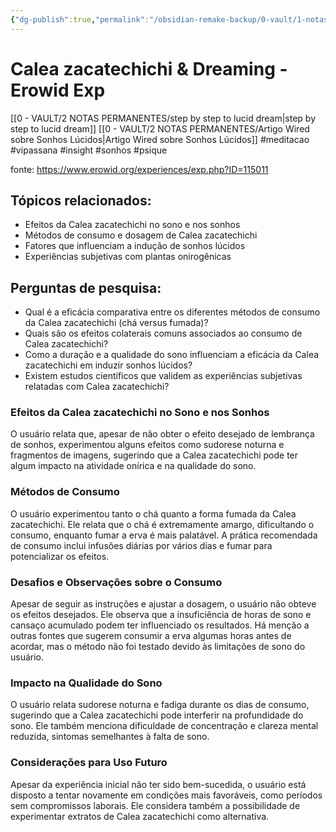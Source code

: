 ```yaml
---
{"dg-publish":true,"permalink":"/obsidian-remake-backup/0-vault/1-notas-literais/biomedicalizacao/calea-zacatechichi-erowid-4/","tags":["meditacao","vipassana","insight","sonhos","psique"],"dgHomeLink":true,"dgShowLocalGraph":true,"dgShowFileTree":true,"dgEnableSearch":true,"noteIcon":""}
---
```


# Calea zacatechichi & Dreaming - Erowid Exp
[[0 - VAULT/2 NOTAS PERMANENTES/step by step to lucid dream\|step by step to lucid dream]]
[[0 - VAULT/2 NOTAS PERMANENTES/Artigo Wired sobre Sonhos Lúcidos\|Artigo Wired sobre Sonhos Lúcidos]]
#meditacao #vipassana #insight #sonhos #psique

fonte: https://www.erowid.org/experiences/exp.php?ID=115011
## Tópicos relacionados:

- Efeitos da Calea zacatechichi no sono e nos sonhos
- Métodos de consumo e dosagem de Calea zacatechichi
- Fatores que influenciam a indução de sonhos lúcidos
- Experiências subjetivas com plantas onirogênicas

## Perguntas de pesquisa:

- Qual é a eficácia comparativa entre os diferentes métodos de consumo da Calea zacatechichi (chá versus fumada)?
- Quais são os efeitos colaterais comuns associados ao consumo de Calea zacatechichi?
- Como a duração e a qualidade do sono influenciam a eficácia da Calea zacatechichi em induzir sonhos lúcidos?
- Existem estudos científicos que validem as experiências subjetivas relatadas com Calea zacatechichi?

### **Efeitos da Calea zacatechichi no Sono e nos Sonhos**

O usuário relata que, apesar de não obter o efeito desejado de lembrança de sonhos, experimentou alguns efeitos como sudorese noturna e fragmentos de imagens, sugerindo que a Calea zacatechichi pode ter algum impacto na atividade onírica e na qualidade do sono.

### **Métodos de Consumo**

O usuário experimentou tanto o chá quanto a forma fumada da Calea zacatechichi. Ele relata que o chá é extremamente amargo, dificultando o consumo, enquanto fumar a erva é mais palatável. A prática recomendada de consumo inclui infusões diárias por vários dias e fumar para potencializar os efeitos.

### **Desafios e Observações sobre o Consumo**

Apesar de seguir as instruções e ajustar a dosagem, o usuário não obteve os efeitos desejados. Ele observa que a insuficiência de horas de sono e cansaço acumulado podem ter influenciado os resultados. Há menção a outras fontes que sugerem consumir a erva algumas horas antes de acordar, mas o método não foi testado devido às limitações de sono do usuário.

### **Impacto na Qualidade do Sono**

O usuário relata sudorese noturna e fadiga durante os dias de consumo, sugerindo que a Calea zacatechichi pode interferir na profundidade do sono. Ele também menciona dificuldade de concentração e clareza mental reduzida, sintomas semelhantes à falta de sono.

### **Considerações para Uso Futuro**

Apesar da experiência inicial não ter sido bem-sucedida, o usuário está disposto a tentar novamente em condições mais favoráveis, como períodos sem compromissos laborais. Ele considera também a possibilidade de experimentar extratos de Calea zacatechichi como alternativa.